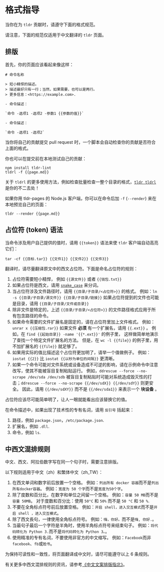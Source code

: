 # 格式指导

当你在为 `tldr` 贡献时，请遵守下面的格式规范。

请注意，下面的规范仅适用于中文翻译的 `tldr` 页面。

## 排版

首先，你的页面应该看起来像这样：

```
# 命令名称

> 短小精悍的描述。
> 描述最好只有一行；当然，如果需要，也可以是两行。
> 更多信息：<https://example.com>.

- 命令描述：

`命令 -选项1 -选项2 -参数1 {{参数的值}}`

- 命令描述：

`命令 -选项1 -选项2`
```

当你将自己的贡献提交 pull request 时，一个脚本会自动检查你的贡献是否符合上面的格式。

你也可以在提交前在本地测试自己的贡献：

```
npm install tldr-lint
tldrl -f {{page.md}}
```

关于 `tldrl` 的更多使用方法，例如检查批量检查一整个目录的格式，[`tldr tldrl`](https://github.com/tldr-pages/tldr/blob/master/pages/common/tldrl.md) 是你的不二去处！

如果你用 tldr-pages 的 Node.js 客户端，你可以在命令后加 `-f` (`--render`) 来在本地预览自己的页面：

```
tldr --render {{page.md}}
```


## 占位符 (token) 语法

当命令涉及用户自己提供的值时，请用 `{{token}}` 语法来使 `tldr` 客户端自动高亮它们：

`tar -cf {{目标.tar}} {{文件1}} {{文件2}} {{文件3}}`

翻译时，请尽量翻译原文中的西文占位符。下面是命名占位符的规则：

1. 占位符需要短小精悍，
   例如 `{{源文件}}` 或者 `{{钱包.txt}}`
2. 如果占位符是西文，请用 [`snake_case`](https://en.wikipedia.org/wiki/Snake_case) 来分词。
3. 当占位符涉及文件路径时，请用 `{{目录/子目录/<占位符>}}` 的格式。
   例如：`ln -s {{目录/子目录/源文件}} {{目录/子目录/链接}}`
   如果占位符提到的文件也可能是目录，请用 `{{目录/子目录/文件或目录}}`
4. 除非文件是特定的，上述 `{{目录/子目录/<占位符>}}` 的文件路径格式应用于所有包含路径的命令。
5. 如果命令需要的文件扩展名是固定的，请在占位符里加上文件格式。
   例如：`unrar x {{压缩包.rar}}`
   如果文件 **必须** 有一个扩展名，请用 `{{.ext}}` 。
   例如，在 `find {{起始目录}} -name '{{*.ext}}'` 的例子里，
   这样做简单地演示了查找一个特定文件扩展名的方法。
   但是，在 `wc -l {{file}}` 的例子里，用不加扩展名的 `{{file}}` 就足够了。
6. 如果用实际的值比描述这个占位符更加明了，请举一个值做例子。
   例如：`iostat {{2}}` 比 `iostat {{以秒为单位的间隔}}` 更清晰。
7. 如果一个命令可能对文件系统或设备造成不可逆的影响，请在示例命令中注意改写，使其不能被盲目复制粘贴运行。
   例如，`ddrescue --force --no-scrape /dev/sda /dev/sdb` 被盲目复制粘贴时可能对系统造成毁灭性的打击；`ddrescue --force --no-scrape {{/dev/sdX}} {{/dev/sdY}}` 则更安全。
   因此，请用 `{{/dev/sdXY}}` 而不是 `{{/dev/sda1}}` 来表示一个 **块设备** 。

占位符应该尽可能简单明了，让人一眼就能看出应该替换它的值。

在命令描述中，如果出现了技术性的专有名词，请用 `反引号` 括起来：

1. 路径，例如 `package.json`，`/etc/package.json`.
2. 扩展名，例如 `.dll`.
3. 命令，例如 `ls`.

## 中西文混排规则

中文、西文、阿拉伯数字写在同一个句子时，需要注意排版。

以下规则适用于中文（zh）和繁体中文（zh_TW）：

1. 在西文单词和数字前后放置一个空格。
   例如：`列出所有 docker 容器`而不是`列出所有docker容器`。 
   例如：`宽度为 50 个字`而不是`宽度为50个字`。
2. 除了度数和百分比，在数字和单位之间留一个空格。
   例如：`容量 50 MB`而不是`容量 50MB`。
   对于度数和百分比：使用 `50°C` 和 `50%` 而不是 `50 °C` 和 `50 %`.
3. 不要在全角标点符号前后放置空格。
   例如：`开启 shell，进入交互模式`而不是`开启 shell ，进入交互模式`。
4. 除了西文長句，一律使用全角标点符号。
   例如：`嗨，你好。`而不是`嗨, 你好.`。
5. 当最句子最后一个字符是半角时，使用半角标点符号来结束句子。
   例如：`将代码转化为 Python 3.`而不是`将代码转化为 Python 3。`。
6. 使用精准的专有名词，不要使用非官方的中文缩写。
   例如：`Facebook`而非`facebook`、`fb`或`脸书`。
   
为保持可读性和一致性，将页面翻译成中文时，请尽可能遵守以上 6 条规则。

有关更多中西文混排规则的资讯，请参考[《中文文案排版指北》](https://github.com/sparanoid/chinese-copywriting-guidelines)。

